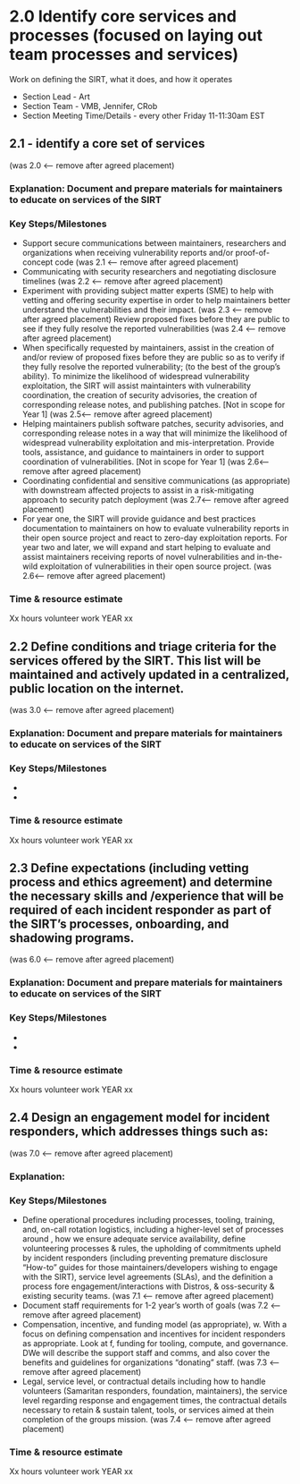 # 2.0 Identify core services and processes (focused on laying out team processes and services)

Work on defining the SIRT, what it does, and how it operates

- Section Lead - Art
- Section Team - VMB, Jennifer, CRob
- Section Meeting Time/Details - every other Friday 11-11:30am EST 

## 2.1 - identify a core set of services
(was 2.0 <-- remove after agreed placement)
### Explanation: Document and prepare materials for maintainers to educate on services of the SIRT

### Key Steps/Milestones
- Support secure communications between maintainers, researchers and organizations when receiving vulnerability reports and/or proof-of-concept code (was 2.1 <-- remove after agreed placement)
- Communicating with security researchers and negotiating disclosure timelines (was 2.2 <-- remove after agreed placement)
- Experiment with providing subject matter experts (SME) to help with vetting and offering security expertise in order to help maintainers better understand the vulnerabilities and their  impact. (was 2.3 <-- remove after agreed placement)
Review proposed fixes before they are public to see if they fully resolve the reported vulnerabilities (was 2.4 <-- remove after agreed placement)
- When specifically requested by maintainers, assist in the creation of and/or review of proposed fixes before they are public so as to verify if they fully resolve the reported vulnerability; (to the best of the group’s ability). To minimize the likelihood of widespread vulnerability exploitation, the SIRT will assist maintainters with vulnerability coordination, the creation of security advisories, the creation of corresponding release notes, and publishing patches. [Not in scope for Year 1] (was 2.5<-- remove after agreed placement)
- Helping maintainers publish software patches, security advisories, and corresponding release notes in a way that will minimize the likelihood of widespread vulnerability exploitation and mis-interpretation. Provide tools, assistance, and guidance to maintainers in order to support coordination of vulnerabilities. [Not in scope for Year 1] (was 2.6<-- remove after agreed placement)
- Coordinating confidential and sensitive communications (as appropriate) with downstream affected projects to assist in a risk-mitigating approach to security patch deployment (was 2.7<-- remove after agreed placement)
- For year one, the SIRT will provide guidance and best practices documentation to maintainers on how to evaluate vulnerability reports in their open source project and react to zero-day exploitation reports. For year two and later, we will expand and start helping to evaluate and assist maintainers receiving reports of novel vulnerabilities and in-the-wild exploitation of vulnerabilities in their open source project. (was 2.6<-- remove after agreed placement)

### Time & resource estimate
Xx hours volunteer work YEAR xx


## 2.2 Define conditions and triage criteria for the services offered by the SIRT. This list will be maintained and actively updated in a centralized, public location on the internet.
(was 3.0 <-- remove after agreed placement)
### Explanation: Document and prepare materials for maintainers to educate on services of the SIRT

### Key Steps/Milestones
-
-

### Time & resource estimate
Xx hours volunteer work YEAR xx

## 2.3 Define expectations (including vetting process and ethics agreement) and determine the necessary skills and /experience that will be required of each incident responder as part of the SIRT’s processes, onboarding, and shadowing programs.
(was 6.0 <-- remove after agreed placement)
### Explanation: Document and prepare materials for maintainers to educate on services of the SIRT

### Key Steps/Milestones
-
-

### Time & resource estimate
Xx hours volunteer work YEAR xx

## 2.4 Design an engagement model for incident responders, which addresses things such as:
(was 7.0 <-- remove after agreed placement)

### Explanation:  

### Key Steps/Milestones
- Define operational procedures including processes, tooling, training, and, 
on-call rotation logistics, including a higher-level set of processes around , how we ensure adequate service availability, define volunteering processes & rules, the upholding of commitments upheld by incident responders (including preventing premature disclosure “How-to” guides for those maintainers/developers wishing to engage with the SIRT), service level agreements (SLAs), and the definition a process fore engagement/interactions with Distros, & oss-security & existing security teams. (was 7.1 <-- remove after agreed placement)
- Document staff requirements for 1-2 year’s worth of goals (was 7.2 <-- remove after agreed placement)
- Compensation, incentive, and funding model (as appropriate), w. With a focus on defining compensation and incentives for incident responders as appropriate. Look at f, funding for tooling, compute, and governance. DWe will describe the support staff and comms, and also cover the benefits and guidelines for organizations “donating” staff. (was 7.3 <-- remove after agreed placement)
- Legal, service level, or contractual details including how to handle volunteers (Samaritan responders, foundation, maintainers), the service level regarding response and engagement times, the contractual details necessary to retain & sustain talent, tools, or services aimed at thein completion of the groups mission. (was 7.4 <-- remove after agreed placement)

### Time & resource estimate
Xx hours volunteer work YEAR xx
